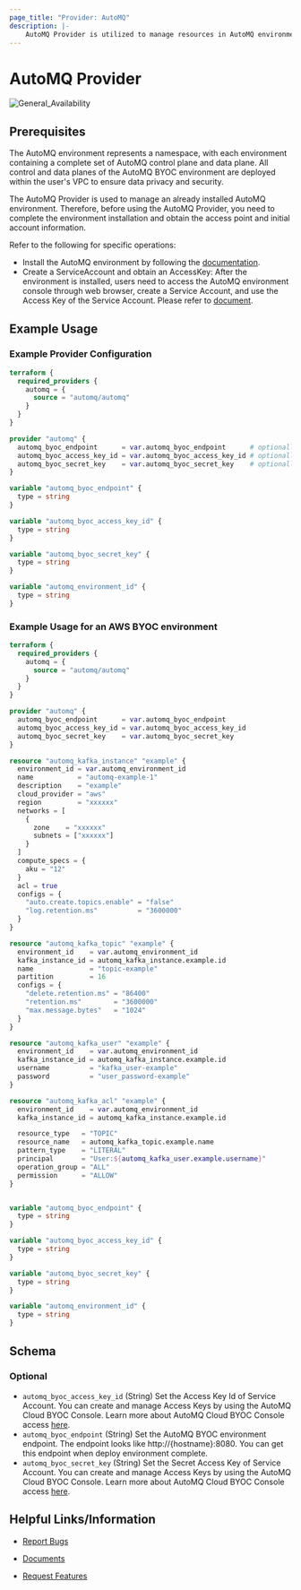 ```yaml
---
page_title: "Provider: AutoMQ"
description: |-
    AutoMQ Provider is utilized to manage resources in AutoMQ environment. The provider allows for the management of instances and Kafka resources within those instances (such as Topics, Users, and ACLs).
---
```


# AutoMQ Provider
![General_Availability](https://img.shields.io/badge/Lifecycle_Stage-General_Availability(GA)-green?style=flat&logoColor=8A3BE2&labelColor=rgba)

## Prerequisites

The AutoMQ environment represents a namespace, with each environment containing a complete set of AutoMQ control plane and data plane. All control and data planes of the AutoMQ BYOC environment are deployed within the user's VPC to ensure data privacy and security.

The AutoMQ Provider is used to manage an already installed AutoMQ environment. Therefore, before using the AutoMQ Provider, you need to complete the environment installation and obtain the access point and initial account information.

Refer to the following for specific operations:
- Install the AutoMQ environment by following the [documentation](https://registry.terraform.io/modules/AutoMQ/automq-byoc-environment/aws/latest).
- Create a ServiceAccount and obtain an AccessKey: After the environment is installed, users need to access the AutoMQ environment console through web browser, create a Service Account, and use the Access Key of the Service Account. Please refer to [document](https://docs.automq.com/automq-cloud/manage-identities-and-access/service-accounts).


## Example Usage
### Example Provider Configuration

```terraform
terraform {
  required_providers {
    automq = {
      source = "automq/automq"
    }
  }
}

provider "automq" {
  automq_byoc_endpoint      = var.automq_byoc_endpoint      # optionally use AUTOMQ_BYOC_HOST environment variable
  automq_byoc_access_key_id = var.automq_byoc_access_key_id # optionally use AUTOMQ_BYOC_ACCESS_KEY_ID environment variable
  automq_byoc_secret_key    = var.automq_byoc_secret_key    # optionally use AUTOMQ_BYOC_SECRET_KEY environment variable
}

variable "automq_byoc_endpoint" {
  type = string
}

variable "automq_byoc_access_key_id" {
  type = string
}

variable "automq_byoc_secret_key" {
  type = string
}

variable "automq_environment_id" {
  type = string
}
```

### Example Usage for an AWS BYOC environment

```terraform
terraform {
  required_providers {
    automq = {
      source = "automq/automq"
    }
  }
}

provider "automq" {
  automq_byoc_endpoint      = var.automq_byoc_endpoint
  automq_byoc_access_key_id = var.automq_byoc_access_key_id
  automq_byoc_secret_key    = var.automq_byoc_secret_key
}

resource "automq_kafka_instance" "example" {
  environment_id = var.automq_environment_id
  name           = "automq-example-1"
  description    = "example"
  cloud_provider = "aws"
  region         = "xxxxxx"
  networks = [
    {
      zone    = "xxxxxx"
      subnets = ["xxxxxx"]
    }
  ]
  compute_specs = {
    aku = "12"
  }
  acl = true
  configs = {
    "auto.create.topics.enable" = "false"
    "log.retention.ms"          = "3600000"
  }
}

resource "automq_kafka_topic" "example" {
  environment_id    = var.automq_environment_id
  kafka_instance_id = automq_kafka_instance.example.id
  name              = "topic-example"
  partition         = 16
  configs = {
    "delete.retention.ms" = "86400"
    "retention.ms"        = "3600000"
    "max.message.bytes"   = "1024"
  }
}

resource "automq_kafka_user" "example" {
  environment_id    = var.automq_environment_id
  kafka_instance_id = automq_kafka_instance.example.id
  username          = "kafka_user-example"
  password          = "user_password-example"
}

resource "automq_kafka_acl" "example" {
  environment_id    = var.automq_environment_id
  kafka_instance_id = automq_kafka_instance.example.id

  resource_type   = "TOPIC"
  resource_name   = automq_kafka_topic.example.name
  pattern_type    = "LITERAL"
  principal       = "User:${automq_kafka_user.example.username}"
  operation_group = "ALL"
  permission      = "ALLOW"
}


variable "automq_byoc_endpoint" {
  type = string
}

variable "automq_byoc_access_key_id" {
  type = string
}

variable "automq_byoc_secret_key" {
  type = string
}

variable "automq_environment_id" {
  type = string
}
```

<!-- schema generated by tfplugindocs -->
## Schema

### Optional

- `automq_byoc_access_key_id` (String) Set the Access Key Id of Service Account. You can create and manage Access Keys by using the AutoMQ Cloud BYOC Console. Learn more about AutoMQ Cloud BYOC Console access [here](https://docs.automq.com/automq-cloud/manage-identities-and-access/service-accounts).
- `automq_byoc_endpoint` (String) Set the AutoMQ BYOC environment endpoint. The endpoint looks like http://{hostname}:8080. You can get this endpoint when deploy environment complete.
- `automq_byoc_secret_key` (String) Set the Secret Access Key of Service Account. You can create and manage Access Keys by using the AutoMQ Cloud BYOC Console. Learn more about AutoMQ Cloud BYOC Console access [here](https://docs.automq.com/automq-cloud/manage-identities-and-access/service-accounts).

## Helpful Links/Information

* [Report Bugs](https://github.com/AutoMQ/terraform-provider-automq/issues)

* [Documents](https://docs.automq.com/automq-cloud/overview)

* [Request Features](https://automq66.feishu.cn/share/base/form/shrcn7qXbb5aKiYbKqbJtPlGWXc)
